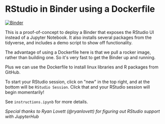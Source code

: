 # RStudio in Binder using a Dockerfile

[![Binder](http://mybinder.org/badge.svg)](http://mybinder.org/v2/gh/binder-examples/dockerfile-rstudio/master)

This is a proof-of-concept to deploy a Binder that exposes the
RStudio UI instead of a Jupyter Notebook. It also installs
several packages from the tidyverse, and includes a demo
script to show off functionality.

The advantage of using a Dockerfile here is that we pull a rocker image, rather than building one. So it's very fast to get the Binder up and running.

Plus we can use the Dockerfile to install linux libraries and R packages from GitHub.

To start your RStudio session, click on "new" in the top right,
and at the bottom will be `RStudio Session`.
Click that and your RStudio session will begin momentarily!

See `instructions.ipynb` for more details.

*Special thanks to Ryan Lovett (@ryanlovett) for figuring out
RStudio support with JupyterHub*
